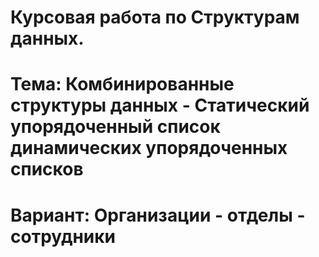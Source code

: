 # Курсовая работа по Структурам данных. 
# Тема: Комбинированные структуры данных - Статический упорядоченный список динамических упорядоченных списков
# Вариант: Организации - отделы - сотрудники
